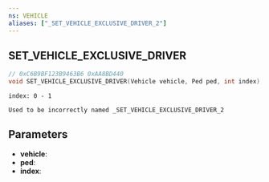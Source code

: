```yaml
---
ns: VEHICLE
aliases: ["_SET_VEHICLE_EXCLUSIVE_DRIVER_2"]
---
```

## SET_VEHICLE_EXCLUSIVE_DRIVER

```c
// 0xC6B9BF123B9463B6 0xAA8BD440
void SET_VEHICLE_EXCLUSIVE_DRIVER(Vehicle vehicle, Ped ped, int index);
```

```
index: 0 - 1

Used to be incorrectly named _SET_VEHICLE_EXCLUSIVE_DRIVER_2
```

## Parameters
* **vehicle**:
* **ped**:
* **index**:
